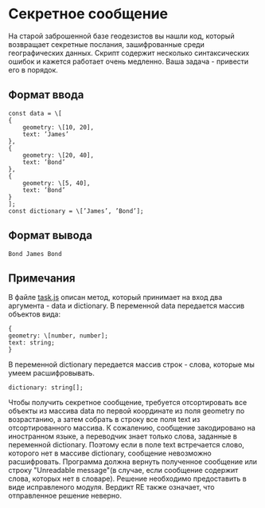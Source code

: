 # Секретное сообщение
На старой заброшенной базе геодезистов вы нашли код, который возвращает секретные послания, зашифрованные среди географических данных. Скрипт содержит несколько синтаксических ошибок и кажется работает очень медленно. Ваша задача - привести его в порядок.
## Формат ввода
    const data = \[
    {
        geometry: \[10, 20],  
        text: ’James’  
    },  
    {  
        geometry: \[20, 40],  
        text: ’Bond’  
    },  
    {  
        geometry: \[5, 40],  
        text: ’Bond’  
    }  
    ];  
    const dictionary = \[’James’, ’Bond’];
## Формат вывода
    Bond James Bond
## Примечания
В файле [task.js](https://gist.github.com/alt-j/0f30495b549cddcab8b95ae76bcd9b49#file-task-js) описан метод, который принимает на вход два аргумента - data и dictionary. В переменной data передается массив объектов вида:

    {  
    geometry: \[number, number];  
    text: string;  
    }
В переменной dictionary передается массив строк - слова, которые мы умеем расшифровывать.

    dictionary: string[];
Чтобы получить секретное сообщение, требуется отсортировать все объекты из массива data по первой координате из поля geometry по возрастанию, а затем собрать в строку все поля text из отсортированного массива.
К сожалению, сообщение закодировано на иностранном языке, а переводчик знает только слова, заданные в переменной dictionary. Поэтому если в поле text встречается слово, которого нет в массиве dictionary, сообщение невозможно расшифровать.
Программа должна вернуть полученное сообщение или строку "Unreadable message"(в случае, если сообщение содержит слова, которых нет в словаре).
Решение необходимо предоставить в виде исправленого модуля.
Вердикт RE также означает, что отправленное решение неверно.
